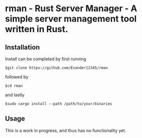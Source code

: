 # rman - **R**ust Server **Man**ager - A simple server management tool written in Rust.

## Installation
Install can be completed by first running

`$git clone https://github.com/Evander12345/rman`

followed by

`$cd rman` 

and lastly
 
`$sudo cargo install --path /path/to/your/binaries`
 
## Usage
This is a work in progress, and thus has no functionality yet.